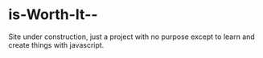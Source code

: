 # is-Worth-It--

Site under construction, just a project with no purpose except to learn and create things with javascript.
